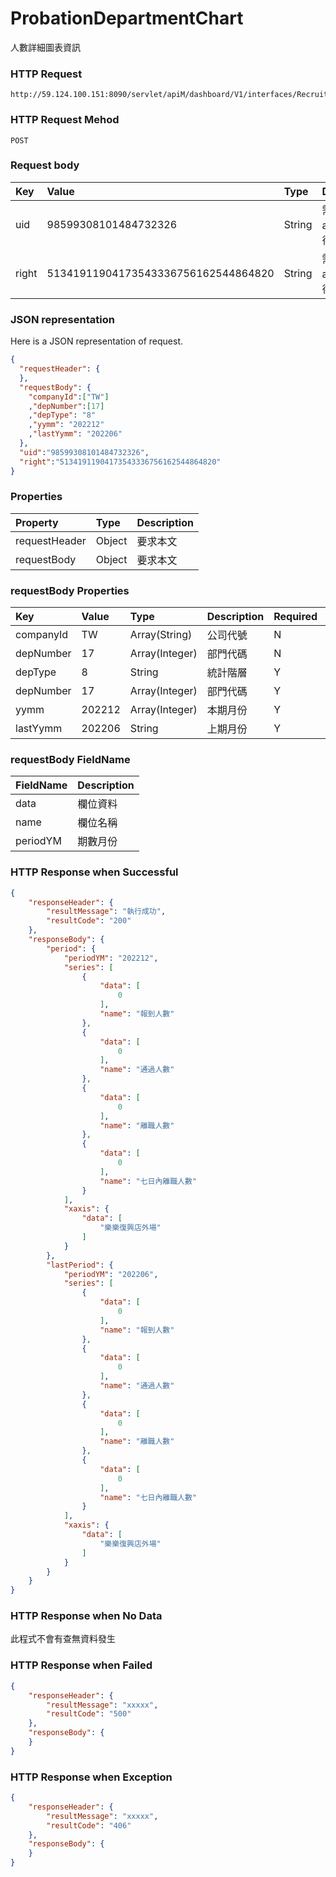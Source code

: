 # ProbationDepartmentChart
人數詳細圖表資訊

### HTTP Request
```
http://59.124.100.151:8090/servlet/apiM/dashboard/V1/interfaces/RecruitPass/ProbationDepartmentChart
```

### HTTP Request Mehod
```
POST
```

### Request body
| Key | Value | Type | Description |
|:----------|:-------------|:-----|:------------|
| uid | 98599308101484732326 | String | 需透過apiLogin取得
| right | 51341911904173543336756162544864820 | String | 需透過apiLogin取得 |

### JSON representation
Here is a JSON representation of request.
```json
{
  "requestHeader": {
  },
  "requestBody": {
    "companyId":["TW"]
    ,"depNumber":[17]
    ,"depType": "8"
    ,"yymm": "202212"
    ,"lastYymm": "202206"
  },
  "uid":"98599308101484732326",
  "right":"51341911904173543336756162544864820"
}
```

### Properties
| Property | Type | Description |
|:---------|:-----|:------------|
| requestHeader | Object | 要求本文 |
| requestBody | Object | 要求本文 |

### requestBody Properties
| Key | Value | Type | Description | Required | Format |
|:----------|:-------------|:-----|:------------|:------------|:------------|
| companyId | TW | Array(String) | 公司代號 | N | n/a |
| depNumber | 17 | Array(Integer) | 部門代碼 | N | n/a |
| depType | 8 | String| 統計階層 | Y | n/a |
| depNumber | 17 | Array(Integer) | 部門代碼 | Y | n/a |
| yymm | 202212 | Array(Integer) | 本期月份 | Y | YYYYmm |
| lastYymm | 202206 | String | 上期月份 | Y | YYYYmm |

### requestBody FieldName
| FieldName | Description |
|:----------|:-------------|
| data | 欄位資料 |
| name | 欄位名稱 |
| periodYM | 期數月份 |

### HTTP Response when Successful
```json
{
    "responseHeader": {
        "resultMessage": "執行成功",
        "resultCode": "200"
    },
    "responseBody": {
        "period": {
            "periodYM": "202212",
            "series": [
                {
                    "data": [
                        0
                    ],
                    "name": "報到人數"
                },
                {
                    "data": [
                        0
                    ],
                    "name": "通過人數"
                },
                {
                    "data": [
                        0
                    ],
                    "name": "離職人數"
                },
                {
                    "data": [
                        0
                    ],
                    "name": "七日內離職人數"
                }
            ],
            "xaxis": {
                "data": [
                    "樂樂復興店外場"
                ]
            }
        },
        "lastPeriod": {
            "periodYM": "202206",
            "series": [
                {
                    "data": [
                        0
                    ],
                    "name": "報到人數"
                },
                {
                    "data": [
                        0
                    ],
                    "name": "通過人數"
                },
                {
                    "data": [
                        0
                    ],
                    "name": "離職人數"
                },
                {
                    "data": [
                        0
                    ],
                    "name": "七日內離職人數"
                }
            ],
            "xaxis": {
                "data": [
                    "樂樂復興店外場"
                ]
            }
        }
    }
}
```

### HTTP Response when No Data
此程式不會有查無資料發生

### HTTP Response when Failed
```json
{
    "responseHeader": {
        "resultMessage": "xxxxx",
        "resultCode": "500"
    },
    "responseBody": {
    }
}
```

### HTTP Response when Exception
```json
{
    "responseHeader": {
        "resultMessage": "xxxxx",
        "resultCode": "406"
    },
    "responseBody": {
    }
}
```

